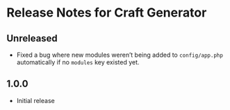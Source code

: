 # Release Notes for Craft Generator

## Unreleased
- Fixed a bug where new modules weren’t being added to `config/app.php` automatically if no `modules` key existed yet.

## 1.0.0
- Initial release
